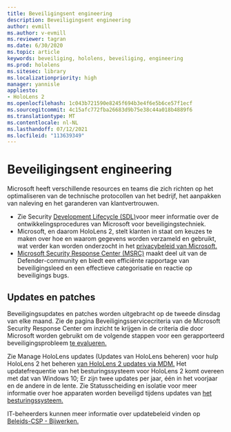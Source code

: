 ```yaml
---
title: Beveiligingsent engineering
description: Beveiligingsent engineering
author: evmill
ms.author: v-evmill
ms.reviewer: tagran
ms.date: 6/30/2020
ms.topic: article
keywords: beveiliging, hololens, beveiliging, engineering
ms.prod: hololens
ms.sitesec: library
ms.localizationpriority: high
manager: yannisle
appliesto:
- HoloLens 2
ms.openlocfilehash: 1c043b721590e8245f694b3e4f6e5b6ce57f1ecf
ms.sourcegitcommit: 4c15afc772fba26683d9b75e38c44a018b4889f6
ms.translationtype: MT
ms.contentlocale: nl-NL
ms.lasthandoff: 07/12/2021
ms.locfileid: "113639349"
---
```

# <a name="security-engineering"></a>Beveiligingsent engineering

Microsoft heeft verschillende resources en teams die zich richten op het optimaliseren van de technische protocollen van het bedrijf, het aanpakken van naleving en het garanderen van klantvertrouwen. 

  * Zie Security [Development Lifecycle (SDL)](https://www.microsoft.com/securityengineering/sdl)voor meer informatie over de ontwikkelingsprocedures van Microsoft voor beveiligingstechniek.
  * Microsoft, en daarom HoloLens 2, stelt klanten in staat om keuzes te maken over hoe en waarom gegevens worden verzameld en gebruikt, wat verder kan worden onderzocht in het [privacybeleid van Microsoft.](https://privacy.microsoft.com/) 
  * [Microsoft Security Response Center (MSRC)](https://www.microsoft.com/msrc) maakt deel uit van de Defender-community en biedt een efficiënte rapportage van beveiligingsleed en een effectieve categorisatie en reactie op beveiligings bugs. 

## <a name="updates-and-patches"></a>Updates en patches

Beveiligingsupdates en patches worden uitgebracht op de tweede dinsdag van elke maand. Zie de pagina Beveiligingsservicecriteria van de Microsoft Security Response Center om inzicht te krijgen in de criteria die door Microsoft worden gebruikt om de volgende stappen voor een gerapporteerd beveiligingsprobleem [te evalueren.](https://www.microsoft.com/msrc/windows-security-servicing-criteria) 

Zie Manage HoloLens updates (Updates van HoloLens beheren) voor hulp HoloLens 2 het beheren [van HoloLens 2 updates via MDM.](hololens-updates.md) Het updatefrequentie van het besturingssysteem voor HoloLens 2 komt overeen met dat van Windows 10; Er zijn twee updates per jaar, één in het voorjaar en de andere in de lente. Zie Statusscheiding en isolatie voor meer informatie over hoe apparaten worden beveiligd tijdens updates van [het besturingssysteem.](security-state-separation-isolation.md) 

IT-beheerders kunnen meer informatie over updatebeleid vinden op [Beleids-CSP - Bijwerken.](/windows/client-management/mdm/policy-csp-update) 
